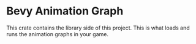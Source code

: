# Bevy Animation Graph

This crate contains the library side of this project. This is what loads and
runs the animation graphs in your game.
